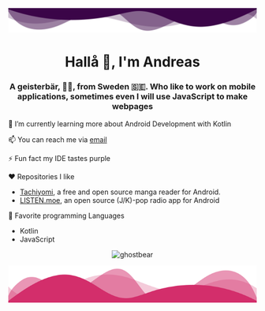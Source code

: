 <img src="./assets/top.svg" alt="ghostbear" />

<h1 align="center">Hallå 👋, I'm Andreas</h1>
<h3 align="center">A geisterbär, 👻🐻, from Sweden 🇸🇪. Who like to work on mobile applications, sometimes even I will use JavaScript to make webpages</h3>

🌱 I’m currently learning more about Android Development with Kotlin

📫 You can reach me via [email](mailto:mail@ghostbear.me)

⚡ Fun fact my IDE tastes purple

❤ Repositories I like
- [Tachiyomi](https://github.com/tachiyomiorg/tachiyomi), a free and open source manga reader for Android.
- [LISTEN.moe](https://github.com/LISTEN-moe/android-app), an open source (J/K)-pop radio app for Android

💾 Favorite programming Languages
- Kotlin
- JavaScript

<div>
	<p align="center">
		<img src="https://github-readme-stats.vercel.app/api?username=ghostbear&show_icons=true&locale=en" alt="ghostbear" />
	</p>
</div>

<img style="transform: rotate(180deg); height: 75px; width: 100%" src="./assets/bottom.svg" alt="ghostbear" />

<!--
**GHOSTBEAR/GHOSTBEAR** is a ✨ _special_ ✨ repository because its `README.md` (this file) appears on your GitHub profile.

Here are some ideas to get you started:

- 🔭 I’m currently working on ...
- 🌱 I’m currently learning ...
- 👯 I’m looking to collaborate on ...
- 🤔 I’m looking for help with ...
- 💬 Ask me about ...
- 📫 How to reach me: ...
- 😄 Pronouns: ...
- ⚡ Fun fact: ...
-->
